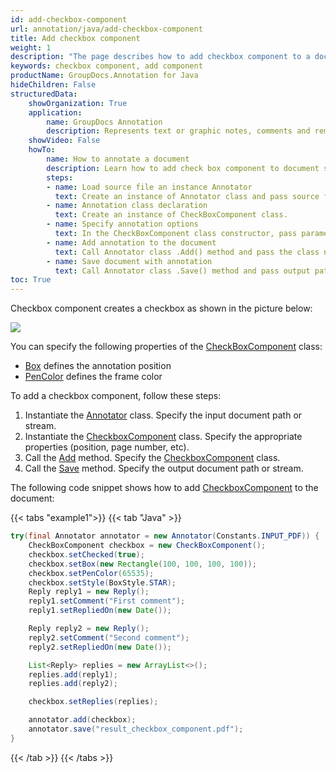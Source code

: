 ```yaml
---
id: add-checkbox-component
url: annotation/java/add-checkbox-component
title: Add checkbox component
weight: 1
description: "The page describes how to add checkbox component to a document using GroupDocs.Annotation for Java."
keywords: checkbox component, add component
productName: GroupDocs.Annotation for Java
hideChildren: False
structuredData:
    showOrganization: True
    application:    
        name: GroupDocs Annotation
        description: Represents text or graphic notes, comments and remarks attached to a specific part of the content of the document using Java
    showVideo: False
    howTo:
        name: How to annotate a document
        description: Learn how to add check box component to document step by step
        steps:
        - name: Load source file an instance Annotator
          text: Create an instance of Annotator class and pass source file path as a constructor parameter. You may specify absolute or relative file path as per your requirements. 
        - name: Annotation class declaration
          text: Create an instance of CheckBoxComponent class.
        - name: Specify annotation options 
          text: In the CheckBoxComponent class constructor, pass parameters.
        - name: Add annotation to the document
          text: Call Annotator class .Add() method and pass the class name CheckBoxComponent.
        - name: Save document with annotation
          text: Call Annotator class .Save() method and pass output path file.
toc: True
---
```

Checkbox component creates a checkbox as shown in the picture below: 

![](/annotation/net/images/add-checkbox-component.png)

You can specify the following properties of the [CheckBoxComponent](https://reference.groupdocs.com/annotation/java/com.groupdocs.annotation.models.formatspecificcomponents.pdf/checkboxcomponent/) class:

*   [Box](https://reference.groupdocs.com/annotation/java/com.groupdocs.annotation.models.formatspecificcomponents.pdf/checkboxcomponent/#setBox-com.groupdocs.annotation.models.Rectangle-) defines the annotation position
*   [PenColor](https://reference.groupdocs.com/annotation/java/com.groupdocs.annotation.models.formatspecificcomponents.pdf/checkboxcomponent/#setPenColor-java.lang.Integer-) defines the frame color

To add a checkbox component, follow these steps:

1.   Instantiate the [Annotator](https://reference.groupdocs.com/annotation/java/com.groupdocs.annotation/annotator/) class. Specify the input document path or stream.
2.   Instantiate the [CheckboxComponent](https://reference.groupdocs.com/annotation/java/com.groupdocs.annotation.models.formatspecificcomponents.pdf/checkboxcomponent/) class. Specify the appropriate properties (position, page number, etc).
3.   Call the [Add](https://reference.groupdocs.com/annotation/java/com.groupdocs.annotation/annotator/#add-com.groupdocs.annotation.models.annotationmodels.AnnotationBase-) method. Specify the [CheckboxComponent](https://reference.groupdocs.com/annotation/java/com.groupdocs.annotation.models.formatspecificcomponents.pdf/checkboxcomponent/) class.
4.   Call the [Save](https://reference.groupdocs.com/annotation/java/com.groupdocs.annotation/annotator/#save--) method. Specify the output document path or stream.

The following code snippet shows how to add [CheckboxComponent](https://reference.groupdocs.com/annotation/java/com.groupdocs.annotation.models.formatspecificcomponents.pdf/checkboxcomponent/) to the document:

{{< tabs "example1">}}
{{< tab "Java" >}}
```java
try(final Annotator annotator = new Annotator(Constants.INPUT_PDF)) {
	CheckBoxComponent checkbox = new CheckBoxComponent();
	checkbox.setChecked(true);
	checkbox.setBox(new Rectangle(100, 100, 100, 100));
	checkbox.setPenColor(65535);
	checkbox.setStyle(BoxStyle.STAR);
	Reply reply1 = new Reply();
	reply1.setComment("First comment");
	reply1.setRepliedOn(new Date());

	Reply reply2 = new Reply();
	reply2.setComment("Second comment");
	reply2.setRepliedOn(new Date());

	List<Reply> replies = new ArrayList<>();
	replies.add(reply1);
	replies.add(reply2);

	checkbox.setReplies(replies);

	annotator.add(checkbox);
	annotator.save("result_checkbox_component.pdf");
}
```
{{< /tab >}}
{{< /tabs >}}